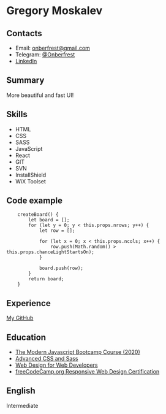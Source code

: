 # Gregory Moskalev
## Contacts
* Email: onberfrest@gmail.com
* Telegram: [@Onberfrest](https://t.me/Onberfrest)
* [LinkedIn](https://www.linkedin.com/in/gregory-moskalev-70343a1a4?lipi=urn%3Ali%3Apage%3Ad_flagship3_profile_view_base_contact_details%3BdfeUmwdyQ4ePYO9%2BPS5MJg%3D%3D)
## Summary
More beautiful and fast UI!
## Skills
* HTML
* CSS
* SASS
* JavaScript
* React
* GIT
* SVN
* InstallShield
* WiX Toolset
## Code example

```
	createBoard() {
		let board = [];
		for (let y = 0; y < this.props.nrows; y++) {
			let row = [];

			for (let x = 0; x < this.props.ncols; x++) {
				row.push(Math.random() > this.props.chanceLightStartsOn);
			}

			board.push(row);
		}
		return board;
	}
```
## Experience 
[My GitHub](https://github.com/GregoryMoskalev)
## Education
* [The Modern Javascript Bootcamp Course (2020)](https://www.udemy.com/course/javascript-beginners-complete-tutorial)
* [Advanced CSS and Sass](https://www.udemy.com/course/advanced-css-and-sass)
* [Web Design for Web Developers](https://www.udemy.com/course/web-design-secret)
* [freeCodeCamp.org Responsive Web Design Certification](https://www.freecodecamp.org/certification/fcc4929a1ad-1581-4755-bc13-156f3c8e8851/responsive-web-design)
## English
Intermediate
